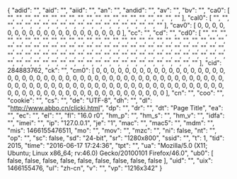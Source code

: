 {
    "adid": "",
    "aid": "",
    "aiid": "",
    "an": "",
    "andid": "",
    "av": "",
    "bv": "",
    "ca0": [
        "",
        "",
        "",
        "",
        "",
        "",
        "",
        "",
        "",
        "",
        "",
        "",
        "",
        "",
        "",
        "",
        "",
        "",
        "",
        ""
    ],
    "cal0": [
        "",
        "",
        "",
        "",
        "",
        "",
        "",
        "",
        "",
        "",
        "",
        "",
        "",
        "",
        "",
        "",
        "",
        "",
        "",
        ""
    ],
    "cav0": [
        0,
        0,
        0,
        0,
        0,
        0,
        0,
        0,
        0,
        0,
        0,
        0,
        0,
        0,
        0,
        0,
        0,
        0,
        0,
        0
    ],
    "cc": "",
    "cd": "",
    "cd0": [
        "",
        "",
        "",
        "",
        "",
        "",
        "",
        "",
        "",
        "",
        "",
        "",
        "",
        "",
        "",
        "",
        "",
        "",
        "",
        "",
        "",
        "",
        "",
        "",
        "",
        "",
        "",
        "",
        "",
        "",
        "",
        "",
        "",
        "",
        "",
        "",
        "",
        "",
        "",
        "",
        "",
        "",
        "",
        "",
        "",
        "",
        "",
        "",
        "",
        "",
        "",
        "",
        "",
        "",
        "",
        "",
        "",
        "",
        "",
        "",
        "",
        "",
        "",
        "",
        "",
        "",
        "",
        "",
        "",
        "",
        "",
        "",
        "",
        "",
        "",
        "",
        "",
        "",
        "",
        "",
        "",
        "",
        "",
        "",
        "",
        "",
        "",
        "",
        "",
        "",
        "",
        "",
        "",
        "",
        "",
        "",
        "",
        "",
        "",
        ""
    ],
    "cid": 284883762,
    "ck": "",
    "cm0": [
        0,
        0,
        0,
        0,
        0,
        0,
        0,
        0,
        0,
        0,
        0,
        0,
        0,
        0,
        0,
        0,
        0,
        0,
        0,
        0,
        0,
        0,
        0,
        0,
        0,
        0,
        0,
        0,
        0,
        0,
        0,
        0,
        0,
        0,
        0,
        0,
        0,
        0,
        0,
        0,
        0,
        0,
        0,
        0,
        0,
        0,
        0,
        0,
        0,
        0,
        0,
        0,
        0,
        0,
        0,
        0,
        0,
        0,
        0,
        0,
        0,
        0,
        0,
        0,
        0,
        0,
        0,
        0,
        0,
        0,
        0,
        0,
        0,
        0,
        0,
        0,
        0,
        0,
        0,
        0,
        0,
        0,
        0,
        0,
        0,
        0,
        0,
        0,
        0,
        0,
        0,
        0,
        0,
        0,
        0,
        0,
        0,
        0,
        0,
        0
    ],
    "cn": "",
    "coo": "",
    "cookie": "",
    "cs": "",
    "de": "UTF-8",
    "dh": "",
    "dl": "http://www.abbo.cn/clicki.html",
    "dp": "",
    "dr": "",
    "dt": "Page Title",
    "ea": "",
    "ec": "",
    "el": "",
    "fl": "16.0 r0",
    "hm_p": "",
    "hm_s": "",
    "hm_v": "",
    "idfa": "",
    "imei": "",
    "ip": "127.0.0.1",
    "je": "1",
    "mac": "",
    "mac5": "",
    "mdm": "",
    "mis": 1466155476511,
    "mo": "",
    "mov": "",
    "mzc": "",
    "ni": false,
    "nt": "",
    "op": "",
    "sc": false,
    "sd": "24-bit",
    "sr": "1280x800",
    "ssid": "",
    "t": 1,
    "tid": 2015,
    "time": "2016-06-17 17:24:36",
    "tpt": "",
    "ua": "Mozilla/5.0 (X11; Ubuntu; Linux x86_64; rv:46.0) Gecko/20100101 Firefox/46.0",
    "ub0": [
        false,
        false,
        false,
        false,
        false,
        false,
        false,
        false,
        false
    ],
    "uid": "",
    "uix": 1466155476,
    "ul": "zh-cn",
    "v": "",
    "vp": "1216x342"
}